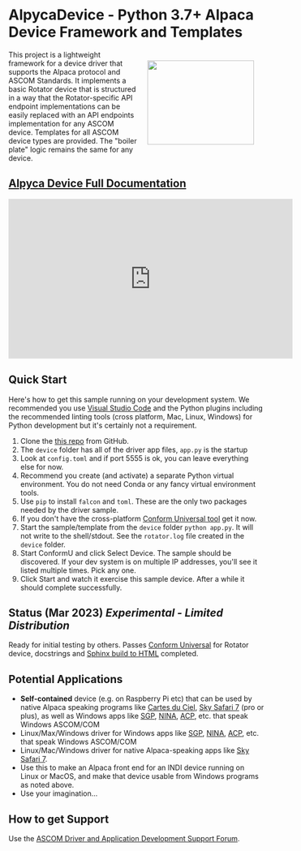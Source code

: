 # AlpycaDevice - Python 3.7+ Alpaca Device Framework and Templates

<img align="right" width="210" height="166" hspace="20" vspace="20" src="https://ascom-standards.org/alpyca/readme-assets/AlpacaLogo210.png">
This project is a  lightweight framework for a device
driver that supports the Alpaca protocol and ASCOM Standards. It implements
a basic Rotator device that is structured in a way that the
Rotator-specific API endpoint implementations can be easily replaced with an
API endpoints implementation for any ASCOM device. Templates for all ASCOM device
types are provided. The "boiler plate" logic remains the same for any device.

## [Alpyca Device Full Documentation](https://ascom-standards.org/alpycadevice/)

<iframe width="560" height="315" src="https://www.youtube.com/embed/bJ-1TJBfe0c" title="YouTube video player" frameborder="0" allow="accelerometer; autoplay; clipboard-write; encrypted-media; gyroscope; picture-in-picture; web-share" allowfullscreen></iframe>

## Quick Start

Here's how to get this sample running on your development system. We recommended
you use [Visual Studio Code](https://code.visualstudio.com/) and the Python
plugins including the recommended linting tools (cross platform, Mac,
Linux, Windows) for Python development but it's certainly not a requirement.

1. Clone the [this repo](https://github.com/BobDenny/AlpycaDevice) from GitHub.
2. The ``device`` folder has all of the driver app files, ``app.py`` is the startup
3. Look at ``config.toml`` and if port 5555 is ok, you can leave everything else for now.
4. Recommend you create (and activate) a separate Python virtual environment.
   You do not need Conda or any fancy virtual environment tools.
5. Use ``pip`` to install ``falcon`` and ``toml``. These are the only two packages
   needed by the driver sample.
6. If you don't have the cross-platform
   [Conform Universal tool](https://github.com/ASCOMInitiative/ConformU/releases) get it now.
7. Start the sample/template from the ``device`` folder ``python app.py``. It will
   not write to the shell/stdout. See the ``rotator.log`` file created in the ``device``
   folder.
8. Start ConformU and click Select Device. The sample should be discovered. If your
   dev system is on multiple IP addresses, you'll see it listed multiple times.
   Pick any one.
9. Click Start and watch it exercise this sample device. After a while it should
   complete successfully.

## Status (Mar 2023) *Experimental - Limited Distribution*

Ready for initial testing by others. Passes [Conform
Universal](https://github.com/ASCOMInitiative/ConformU#conform-universal) for
Rotator device, docstrings and [Sphinx build to
HTML](https://ascom-standards.org/alpycadevice/) completed.

## Potential Applications

* **Self-contained** device (e.g. on Raspberry Pi etc) that can be used by native Alpaca
  speaking programs like [Cartes du Ciel](https://www.ap-i.net/skychart/en/start),
  [Sky Safari 7](https://skysafariastronomy.com/) (pro or plus),
  as well as Windows apps like
  [SGP](https://www.sequencegeneratorpro.com/),
  [NINA](https://nighttime-imaging.eu/),
  [ACP](https://acpx.dc3.com/), etc. that speak Windows ASCOM/COM
* Linux/Max/Windows driver for Windows apps like
  [SGP](https://www.sequencegeneratorpro.com/),
  [NINA](https://nighttime-imaging.eu/),
  [ACP](https://acpx.dc3.com/), etc. that
  speak Windows ASCOM/COM
* Linux/Mac/Windows driver for native Alpaca-speaking apps like
  [Sky Safari 7](https://skysafariastronomy.com/).
* Use this to make an Alpaca front end for an INDI device running on Linux or MacOS,
  and make that device usable from Windows programs as noted above.
* Use your imagination...

## How to get Support

Use the [ASCOM Driver and Application Development Support Forum](https://ascomtalk.groups.io/g/Developer).
